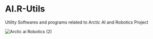 # AI.R-Utils
Utility Softwares and programs related to Arctic AI and Robotics Project


![Arctic ai Robotics (2)](https://github.com/user-attachments/assets/ea1d787a-dde8-4c91-aa53-aa0b30248ef6)
